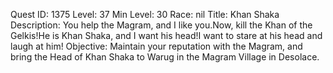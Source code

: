 Quest ID: 1375
Level: 37
Min Level: 30
Race: nil
Title: Khan Shaka
Description: You help the Magram, and I like you.Now, kill the Khan of the Gelkis!He is Khan Shaka, and I want his head!I want to stare at his head and laugh at him!
Objective: Maintain your reputation with the Magram, and bring the Head of Khan Shaka to Warug in the Magram Village in Desolace.
